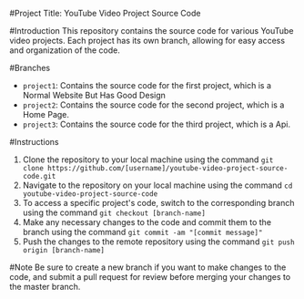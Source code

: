 #Project Title: YouTube Video Project Source Code

#Introduction
This repository contains the source code for various YouTube video projects. Each project has its own branch, allowing for easy access and organization of the code.

#Branches
- `project1`: Contains the source code for the first project, which is a Normal Website But Has Good Design
- `project2`: Contains the source code for the second project, which is a Home Page.
- `project3`: Contains the source code for the third project, which is a Api.

#Instructions
1. Clone the repository to your local machine using the command `git clone https://github.com/[username]/youtube-video-project-source-code.git`
2. Navigate to the repository on your local machine using the command `cd youtube-video-project-source-code`
3. To access a specific project's code, switch to the corresponding branch using the command `git checkout [branch-name]`
4. Make any necessary changes to the code and commit them to the branch using the command `git commit -am "[commit message]"`
5. Push the changes to the remote repository using the command `git push origin [branch-name]`

#Note
Be sure to create a new branch if you want to make changes to the code, and submit a pull request for review before merging your changes to the master branch.


